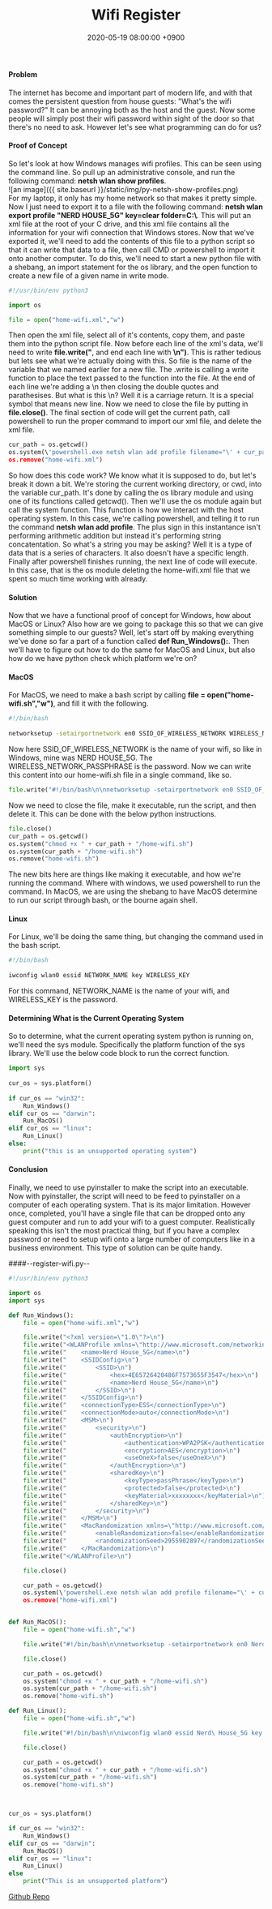 ﻿---
layout: post
title: Wifi Register
date: 2020-05-19 08:00:00 +0900
category: python
---

#### Problem
The internet has become and important part of modern life, and with that comes the persistent question from house guests: "What\'s the wifi password?"  It can be annoying both as the host and the guest.  Now some people will simply post their wifi password within sight of the door so that there\'s no need to ask.  However let\'s see what programming can do for us?

#### Proof of Concept
So let\'s look at how Windows manages wifi profiles.  This can be seen using the command line.  So pull up an administrative console, and run the following command: **netsh wlan show profiles**.  
![an image]({{ site.baseurl }}/static/img/py-netsh-show-profiles.png)  
For my laptop, it only has my home network so that makes it pretty simple.  Now I just need to export it to a file with the following command: **netsh wlan export profile \"NERD HOUSE_5G\" key=clear folder=C:\\**.  This will put an xml file at the root of your C drive, and this xml file contains all the information for your wifi connection that Windows stores.  Now that we\'ve exported it, we\'ll need to add the contents of this file to a python script so that it can write that data to a file, then call CMD or powershell to import it onto another computer.  To do this, we\'ll need to start a new python file with a shebang, an import statement for the os library, and the open function to create a new file of a given name in write mode.

```python
#!/usr/bin/env python3

import os

file = open("home-wifi.xml","w")
```

Then open the xml file, select all of it\'s contents, copy them, and paste them into the python script file.  Now before each line of the xml\'s data, we\'ll need to write **file.write("**, and end each line with **\n")**.  This is rather tedious but lets see what we\'re actually doing with this.  So file is the name of the variable that we named earlier for a new file.  The .write is calling a write function to place the text passed to the function into the file.  At the end of each line we\'re adding a \n then closing the double quotes and parathesises.  But what is this \n?  Well it is a carriage return.  It is a special symbol that means new line.  Now we need to close the file by putting in **file.close()**.  The final section of code will get the current path, call powershell to run the proper command to import our xml file, and delete the xml file.

```python
cur_path = os.getcwd()
os.system(\'powershell.exe netsh wlan add profile filename="\' + cur_path + \'\home-wifi.xml"\')
os.remove("home-wifi.xml")
```

So how does this code work?  We know what it is supposed to do, but let\'s break it down a bit.  We\'re storing the current working directory, or cwd, into the variable cur_path.  It\'s done by calling the os library module and using one of its functions called getcwd().  Then we\'ll use the os module again but call the system function.  This function is how we interact with the host operating system.  In this case, we\'re calling powershell, and telling it to run the command **netsh wlan add profile**.  The plus sign in this instantance isn\'t performing arithmetic addition but instead it\'s performing string concatentation.  So what\'s a string you may be asking?  Well it is a type of data that is a series of characters.  It also doesn\'t have a specific length.  Finally after powershell finishes running, the next line of code will execute.  In this case, that is the os module deleting the home-wifi.xml file that we spent so much time working with already.

#### Solution
Now that we have a functional proof of concept for Windows, how about MacOS or Linux?  Also how are we going to package this so that we can give something simple to our guests?  Well, let\'s start off by making everything we\'ve done so far a part of a function called **def Run_Windows():**.  Then we\'ll have to figure out how to do the same for MacOS and Linux, but also how do we have python check which platform we\'re on?
        
#### MacOS
For MacOS, we need to make a bash script by calling **file = open("home-wifi.sh","w")**, and fill it with the following.

```bash
#!/bin/bash
    
networksetup -setairportnetwork en0 SSID_OF_WIRELESS_NETWORK WIRELESS_NETWORK_PASSPHRASE
```

Now here SSID_OF_WIRELESS_NETWORK is the name of your wifi, so like in Windows, mine was NERD HOUSE_5G.  The WIRELESS_NETWORK_PASSPHRASE is the password.  Now we can write this content into our home-wifi.sh file in a single command, like so.

```python
file.write("#!/bin/bash\n\nnetworksetup -setairportnetwork en0 SSID_OF_WIRELESS_NETWORK WIRELESS_NETWORK_PASSPHRASE")
```

Now we need to close the file, make it executable, run the script, and then delete it.  This can be done with the below python instructions.

```python
file.close()
cur_path = os.getcwd()
os.system("chmod +x " + cur_path + "/home-wifi.sh")
os.system(cur_path + "/home-wifi.sh")
os.remove("home-wifi.sh")
```

The new bits here are things like making it executable, and how we\'re running the command.  Where with windows, we used powershell to run the command.  In MacOS, we are using the shebang to have MacOS determine to run our script through bash, or the bourne again shell.

#### Linux
For Linux, we\'ll be doing the same thing, but changing the command used in the bash script.

```bash
#!/bin/bash
    
iwconfig wlan0 essid NETWORK_NAME key WIRELESS_KEY
```

For this command, NETWORK_NAME is the name of your wifi, and WIRELESS_KEY is the password.

#### Determining What is the Current Operating System
So to determine, what the current operating system python is running on, we\'ll need the sys module.  Specifically the platform function of the sys library.  We\'ll use the below code block to run the correct function.

```python
import sys
    
cur_os = sys.platform()
    
if cur_os == "win32":
    Run_Windows()
elif cur_os == "darwin":
    Run_MacOS()
elif cur_os == "linux":
    Run_Linux()
else:
    print("this is an unsupported operating system")
```

#### Conclusion
Finally, we need to use pyinstaller to make the script into an executable.  Now with pyinstaller, the script will need to be feed to pyinstaller on a computer of each operating system.  That is its major limitation.  However once, completed, you\'ll have a single file that can be dropped onto any guest computer and run to add your wifi to a guest computer.  Realistically speaking this isn\'t the most practical thing, but if you have a complex password or need to setup wifi onto a large number of computers like in a business environment.  This type of solution can be quite handy.
        
####--register-wifi.py--
```python
#!/usr/bin/env python3

import os
import sys

def Run_Windows():
    file = open("home-wifi.xml","w")

    file.write("<?xml version=\"1.0\"?>\n")
    file.write("<WLANProfile xmlns=\"http://www.microsoft.com/networking/WLAN/profile/v1\">\n")
    file.write("	<name>Nerd House_5G</name>\n")
    file.write("	<SSIDConfig>\n")
    file.write("		<SSID>\n")
    file.write("			<hex>4E65726420486F7573655F3547</hex>\n")
    file.write("			<name>Nerd House_5G</name>\n")
    file.write("		</SSID>\n")
    file.write("	</SSIDConfig>\n")
    file.write("	<connectionType>ESS</connectionType>\n")
    file.write("	<connectionMode>auto</connectionMode>\n")
    file.write("	<MSM>\n")
    file.write("		<security>\n")
    file.write("			<authEncryption>\n")
    file.write("				<authentication>WPA2PSK</authentication>\n")
    file.write("				<encryption>AES</encryption>\n")
    file.write("				<useOneX>false</useOneX>\n")
    file.write("			</authEncryption>\n")
    file.write("			<sharedKey>\n")
    file.write("				<keyType>passPhrase</keyType>\n")
    file.write("				<protected>false</protected>\n")
    file.write("				<keyMaterial>xxxxxxxx</keyMaterial>\n")
    file.write("			</sharedKey>\n")
    file.write("		</security>\n")
    file.write("	</MSM>\n")
    file.write("	<MacRandomization xmlns=\"http://www.microsoft.com/networking/WLAN/profile/v3\">\n")
    file.write("		<enableRandomization>false</enableRandomization>\n")
    file.write("		<randomizationSeed>2955902897</randomizationSeed>\n")
    file.write("	</MacRandomization>\n")
    file.write("</WLANProfile>\n")

    file.close()

    cur_path = os.getcwd()
    os.system(\'powershell.exe netsh wlan add profile filename="\' + cur_path + \'\home-wifi.xml"\')
    os.remove("home-wifi.xml")


def Run_MacOS():
    file = open("home-wifi.sh","w")

    file.write("#!/bin/bash\n\nnetworksetup -setairportnetwork en0 Nerd\ House_5G xxxxxxxx")

    file.close()

    cur_path = os.getcwd()
    os.system("chmod +x " + cur_path + "/home-wifi.sh")
    os.system(cur_path + "/home-wifi.sh")
    os.remove("home-wifi.sh")

def Run_Linux():
    file = open("home-wifi.sh","w")

    file.write("#!/bin/bash\n\niwconfig wlan0 essid Nerd\ House_5G key xxxxxxxx")

    file.close()

    cur_path = os.getcwd()
    os.system("chmod +x " + cur_path + "/home-wifi.sh")
    os.system(cur_path + "/home-wifi.sh")
    os.remove("home-wifi.sh")



cur_os = sys.platform()

if cur_os == "win32":
    Run_Windows()
elif cur_os == "darwin":
    Run_MacOS()
elif cur_os == "linux":
    Run_Linux()
else
    print("This is an unsupported platform")
```

[Github Repo](https://github.com/besmith43/Py_RegisterWifi)




